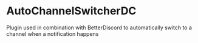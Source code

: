 # AutoChannelSwitcherDC
Plugin used in combination with BetterDiscord to automatically switch to a channel when a notification happens
